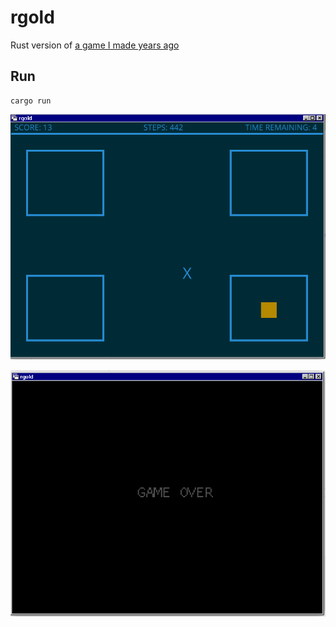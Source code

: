 # rgold

Rust version of [a game I made years ago](https://github.com/helio-frota/ecstasy-of-gold)

## Run

```console
cargo run
```

![status](./status.png)

![status2](./status2.png)
